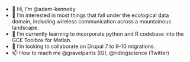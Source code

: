 - 👋 Hi, I’m @adam-kennedy
- 👀 I’m interested in most things that fall under the ecological data domain, including wireless communication across a mountainous landscape.
- 🌱 I’m currently learning to incorporate python and R codebase into the GCE Toolbox for Matlab.
- 💞️ I’m looking to collaborate on Drupal 7 to 9-10 migrations.
- 📫 How to reach me @gravelpants (IG), @ridingscience (Twitter)

<!---
adam-kennedy/adam-kennedy is a ✨ special ✨ repository because its `README.md` (this file) appears on your GitHub profile.
You can click the Preview link to take a look at your changes.
--->

